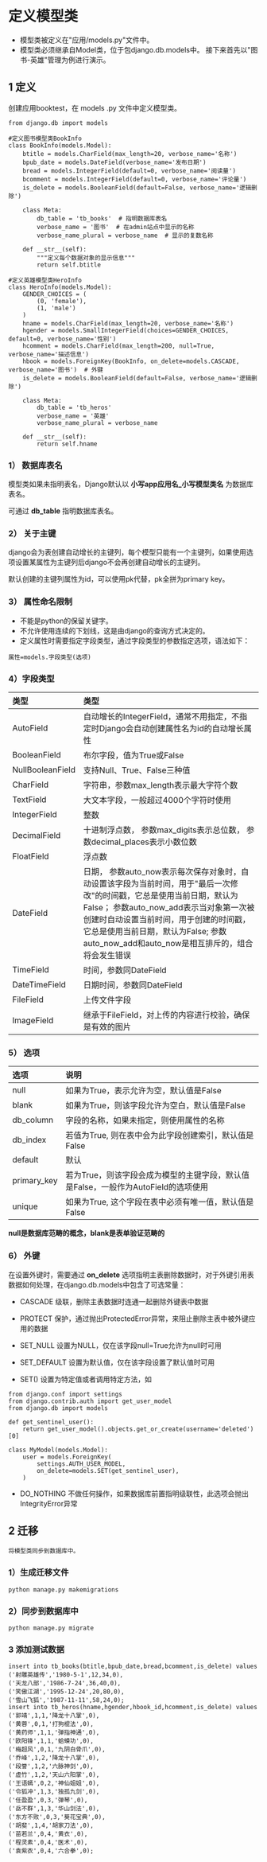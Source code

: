 # 定义模型类
- 模型类被定义在"应用/models.py"文件中。
- 模型类必须继承自Model类，位于包django.db.models中。
接下来首先以"图书-英雄"管理为例进行演示。

## 1 定义
创建应用booktest，在 models .py 文件中定义模型类。
```
from django.db import models

#定义图书模型类BookInfo
class BookInfo(models.Model):
    btitle = models.CharField(max_length=20, verbose_name='名称')
    bpub_date = models.DateField(verbose_name='发布日期')
    bread = models.IntegerField(default=0, verbose_name='阅读量')
    bcomment = models.IntegerField(default=0, verbose_name='评论量')
    is_delete = models.BooleanField(default=False, verbose_name='逻辑删除')

    class Meta:
        db_table = 'tb_books'  # 指明数据库表名
        verbose_name = '图书'  # 在admin站点中显示的名称
        verbose_name_plural = verbose_name  # 显示的复数名称

    def __str__(self):
        """定义每个数据对象的显示信息"""
        return self.btitle

#定义英雄模型类HeroInfo
class HeroInfo(models.Model):
    GENDER_CHOICES = (
        (0, 'female'),
        (1, 'male')
    )
    hname = models.CharField(max_length=20, verbose_name='名称')
    hgender = models.SmallIntegerField(choices=GENDER_CHOICES, default=0, verbose_name='性别')  
    hcomment = models.CharField(max_length=200, null=True, verbose_name='描述信息')
    hbook = models.ForeignKey(BookInfo, on_delete=models.CASCADE, verbose_name='图书')  # 外键
    is_delete = models.BooleanField(default=False, verbose_name='逻辑删除')

    class Meta:
        db_table = 'tb_heros'
        verbose_name = '英雄'
        verbose_name_plural = verbose_name

    def __str__(self):
        return self.hname
```
### 1） 数据库表名

模型类如果未指明表名，Django默认以 **小写app应用名_小写模型类名** 为数据库表名。

可通过 **db_table** 指明数据库表名。

### 2） 关于主键

django会为表创建自动增长的主键列，每个模型只能有一个主键列，如果使用选项设置某属性为主键列后django不会再创建自动增长的主键列。

默认创建的主键列属性为id，可以使用pk代替，pk全拼为primary key。

### 3） 属性命名限制

- 不能是python的保留关键字。
- 不允许使用连续的下划线，这是由django的查询方式决定的。
- 定义属性时需要指定字段类型，通过字段类型的参数指定选项，语法如下：

`属性=models.字段类型(选项)`

### 4）字段类型

| 类型 | 类型 |
| :-----| :---- |
| AutoField | 自动增长的IntegerField，通常不用指定，不指定时Django会自动创建属性名为id的自动增长属性 |
| BooleanField | 布尔字段，值为True或False |
| NullBooleanField |支持Null、True、False三种值 |
| CharField | 字符串，参数max_length表示最大字符个数 |
| TextField | 大文本字段，一般超过4000个字符时使用 |
| IntegerField | 整数 |
| DecimalField | 十进制浮点数， 参数max_digits表示总位数， 参数decimal_places表示小数位数 |
| FloatField | 浮点数 |
| DateField |	日期， 参数auto_now表示每次保存对象时，自动设置该字段为当前时间，用于"最后一次修改"的时间戳，它总是使用当前日期，默认为False； 参数auto_now_add表示当对象第一次被创建时自动设置当前时间，用于创建的时间戳，它总是使用当前日期，默认为False; 参数auto_now_add和auto_now是相互排斥的，组合将会发生错误 |
| TimeField | 时间，参数同DateField |
| DateTimeField | 日期时间，参数同DateField |
| FileField | 上传文件字段 |
| ImageField | 继承于FileField，对上传的内容进行校验，确保是有效的图片 |












### 5） 选项

|选项|	说明|
| :---|:---|
|null	|如果为True，表示允许为空，默认值是False|
|blank	|如果为True，则该字段允许为空白，默认值是False|
|db_column|	字段的名称，如果未指定，则使用属性的名称|
|db_index	|若值为True, 则在表中会为此字段创建索引，默认值是False|
|default|	默认|
|primary_key|	若为True，则该字段会成为模型的主键字段，默认值是False，一般作为AutoField的选项使用|
|unique	|如果为True, 这个字段在表中必须有唯一值，默认值是False|
**null是数据库范畴的概念，blank是表单验证范畴的**

### 6） 外键

在设置外键时，需要通过 **on_delete** 选项指明主表删除数据时，对于外键引用表数据如何处理，在django.db.models中包含了可选常量：

- CASCADE 级联，删除主表数据时连通一起删除外键表中数据

- PROTECT 保护，通过抛出ProtectedError异常，来阻止删除主表中被外键应用的数据

- SET_NULL 设置为NULL，仅在该字段null=True允许为null时可用

- SET_DEFAULT 设置为默认值，仅在该字段设置了默认值时可用

- SET() 设置为特定值或者调用特定方法，如
```
from django.conf import settings
from django.contrib.auth import get_user_model
from django.db import models

def get_sentinel_user():
    return get_user_model().objects.get_or_create(username='deleted')[0]

class MyModel(models.Model):
    user = models.ForeignKey(
        settings.AUTH_USER_MODEL,
        on_delete=models.SET(get_sentinel_user),
    )
```
- DO_NOTHING 不做任何操作，如果数据库前置指明级联性，此选项会抛出IntegrityError异常

## 2 迁移
`将模型类同步到数据库中。`

### 1）生成迁移文件
`python manage.py makemigrations`

### 2）同步到数据库中
`python manage.py migrate`

### 3 添加测试数据
```
insert into tb_books(btitle,bpub_date,bread,bcomment,is_delete) values
('射雕英雄传','1980-5-1',12,34,0),
('天龙八部','1986-7-24',36,40,0),
('笑傲江湖','1995-12-24',20,80,0),
('雪山飞狐','1987-11-11',58,24,0);
insert into tb_heros(hname,hgender,hbook_id,hcomment,is_delete) values
('郭靖',1,1,'降龙十八掌',0),
('黄蓉',0,1,'打狗棍法',0),
('黄药师',1,1,'弹指神通',0),
('欧阳锋',1,1,'蛤蟆功',0),
('梅超风',0,1,'九阴白骨爪',0),
('乔峰',1,2,'降龙十八掌',0),
('段誉',1,2,'六脉神剑',0),
('虚竹',1,2,'天山六阳掌',0),
('王语嫣',0,2,'神仙姐姐',0),
('令狐冲',1,3,'独孤九剑',0),
('任盈盈',0,3,'弹琴',0),
('岳不群',1,3,'华山剑法',0),
('东方不败',0,3,'葵花宝典',0),
('胡斐',1,4,'胡家刀法',0),
('苗若兰',0,4,'黄衣',0),
('程灵素',0,4,'医术',0),
('袁紫衣',0,4,'六合拳',0);
```

